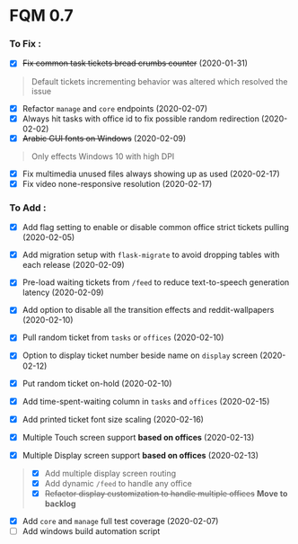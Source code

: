 # FQM 0.7

### To Fix :

- [x] ~~Fix common task tickets bread crumbs counter~~ (2020-01-31)
> Default tickets incrementing behavior was altered which resolved the issue
- [x] Refactor `manage` and `core` endpoints (2020-02-07)
- [x] Always hit tasks with office id to fix possible random redirection (2020-02-02)
- [x] ~~Arabic GUI fonts on Windows~~ (2020-02-09)
> Only effects Windows 10 with high DPI
- [x] Fix multimedia unused files always showing up as used (2020-02-17)
- [x] Fix video none-responsive resolution (2020-02-17)

### To Add :

- [x] Add flag setting to enable or disable common office strict tickets pulling (2020-02-05)
- [x] Add migration setup with `flask-migrate` to avoid dropping tables with each release (2020-02-09)
- [x] Pre-load waiting tickets from `/feed` to reduce text-to-speech generation latency (2020-02-09)
- [x] Add option to disable all the transition effects and reddit-wallpapers (2020-02-10)
- [x] Pull random ticket from `tasks` or `offices` (2020-02-10)
- [x] Option to display ticket number beside name on `display` screen (2020-02-12)
- [x] Put random ticket on-hold (2020-02-10)
- [x] Add time-spent-waiting column in `tasks` and `offices` (2020-02-15)
- [x] Add printed ticket font size scaling (2020-02-16)

- [x] Multiple Touch screen support **based on offices** (2020-02-13)
- [x] Multiple Display screen support **based on offices** (2020-02-13)
> - [x] Add multiple display screen routing
> - [x] Add dynamic `/feed` to handle any office
> - [x] ~~Refactor display customization to handle multiple offices~~ **Move to backlog**

- [x] Add `core` and `manage` full test coverage (2020-02-07)
- [ ] Add windows build automation script
